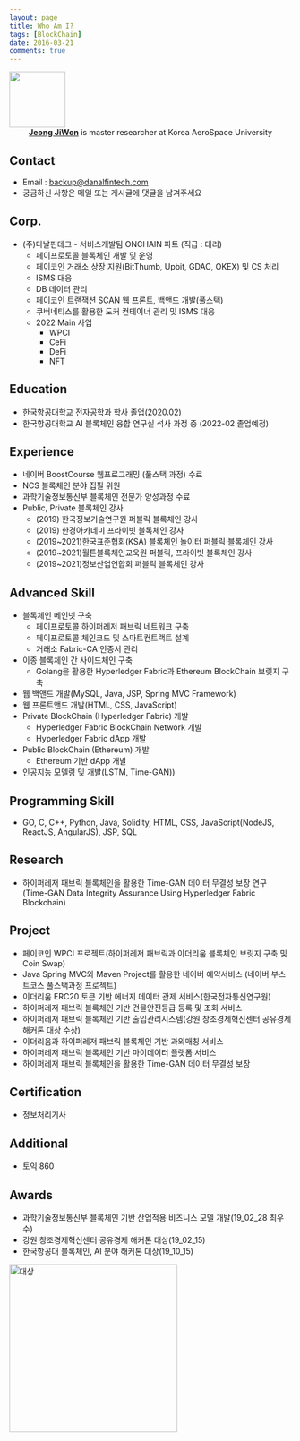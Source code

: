 ```yaml
---
layout: page
title: Who Am I?
tags: [BlockChain]
date: 2016-03-21
comments: true
---
```


<img src = "https://traveloving2030.github.io/jiwon/assets/img/post/profile.jpg" width = "100px"  height="100px" />
<center><a href="https://github.com/traveloving2030"><b>Jeong JiWon</b></a> is master researcher at Korea AeroSpace University</center>


## Contact
* Email : backup@danalfintech.com
* 궁금하신 사항은 메일 또는 게시글에 댓글을 남겨주세요

## Corp.
* (주)다날핀테크 - 서비스개발팀 ONCHAIN 파트 (직급 : 대리)
    - 페이프로토콜 블록체인 개발 및 운영
    - 페이코인 거래소 상장 지원(BitThumb, Upbit, GDAC, OKEX) 및 CS 처리
    - ISMS 대응
    - DB 데이터 관리
    - 페이코인 트랜잭션 SCAN 웹 프론트, 백앤드 개발(풀스택)
    - 쿠버네티스를 활용한 도커 컨테이너 관리 및 ISMS 대응
    - 2022 Main 사업
        - WPCI
        - CeFi
        - DeFi
        - NFT

## Education
* 한국항공대학교 전자공학과 학사 졸업(2020.02)
* 한국항공대학교 AI 블록체인 융합 연구실 석사 과정 중 (2022-02 졸업예정)

## Experience
* 네이버 BoostCourse 웹프로그래밍 (풀스택 과정) 수료
* NCS 블록체인 분야 집필 위원
* 과학기술정보통신부 블록체인 전문가 양성과정 수료
* Public, Private 블록체인 강사 
    - (2019) 한국정보기술연구원 퍼블릭 블록체인 강사
    - (2019) 한경아카데미 프라이빗 블록체인 강사
    - (2019~2021)한국표준협회(KSA) 블록체인 놀이터 퍼블릭 블록체인 강사
    - (2019~2021)월튼블록체인교욱원 퍼블릭, 프라이빗 블록체인 강사
    - (2019~2021)정보산업연합회 퍼블릭 블록체인 강사

## Advanced Skill
* 블록체인 메인넷 구축
    - 페이프로토콜 하이퍼레저 패브릭 네트워크 구축
    - 페이프로토콜 체인코드 및 스마트컨트랙트 설계
    - 거래소 Fabric-CA 인증서 관리
* 이종 블록체인 간 사이드체인 구축
    - Golang을 활용한 Hyperledger Fabric과 Ethereum BlockChain 브릿지 구축
* 웹 백앤드 개발(MySQL, Java, JSP, Spring MVC Framework)
* 웹 프론트앤드 개발(HTML, CSS, JavaScript)
* Private BlockChain (Hyperledger Fabric) 개발
    - Hyperledger Fabric BlockChain Network 개발
    - Hyperledger Fabric dApp 개발
* Public BlockChain (Ethereum) 개발
    - Ethereum 기반 dApp 개발
* 인공지능 모델링 및 개발(LSTM, Time-GAN))

## Programming Skill
* GO, C, C++, Python, Java, Solidity, HTML, CSS, JavaScript(NodeJS, ReactJS, AngularJS), JSP, SQL

## Research
* 하이퍼레저 패브릭 블록체인을 활용한 Time-GAN 데이터 무결성 보장 연구 (Time-GAN Data Integrity Assurance Using Hyperledger Fabric Blockchain)

## Project
- 페이코인 WPCI 프로젝트(하이퍼레저 패브릭과 이더리움 블록체인 브릿지 구축 및 Coin Swap)
- Java Spring MVC와 Maven Project를 활용한 네이버 예약서비스 (네이버 부스트코스 풀스택과정 프로젝트)
- 이더리움 ERC20 토큰 기반 에너지 데이터 관제 서비스(한국전자통신연구원)
- 하이퍼레저 패브릭 블록체인 기반 건물안전등급 등록 및 조회 서비스
- 하이퍼레저 패브릭 블록체인 기반 출입관리시스템(강원 창조경제혁신센터 공유경제 해커톤 대상 수상)
- 이더리움과 하이퍼레저 패브릭 블록체인 기반 과외매칭 서비스
- 하이퍼레저 패브릭 블록체인 기반 마이데이터 플랫폼 서비스
- 하이퍼레저 패브릭 블록체인을 활용한 Time-GAN 데이터 무결성 보장

## Certification
* 정보처리기사

## Additional
* 토익 860

## Awards
* 과학기술정보통신부 블록체인 기반 산업적용 비즈니스 모델 개발(19_02_28 최우수)
* 강원 창조경제혁신센터 공유경제 해커톤 대상(19_02_15)
* 한국항공대 블록체인, AI 분야 해커톤 대상(19_10_15)


 <img width="300" alt="대상" src="https://user-images.githubusercontent.com/44187477/56814080-518c6e00-6879-11e9-85a3-32901c1f964f.png"> <br>
